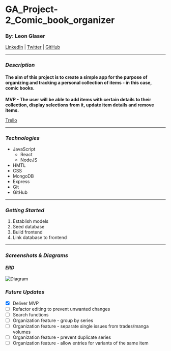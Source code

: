 # GA_Project-2_Comic_book_organizer

### By: Leon Glaser

[LinkedIn](https://www.linkedin.com/in/leon-glaser) |
[Twitter](https://twitter.com/sirescapist) |
[GitHub](https://github.com/lnglaser)

---

### **_Description_**

#### **The aim of this project is to create a simple app for the purpose of organizing and tracking a personal collection of items - in this case, comic books.**

**MVP - The user will be able to add items with certain details to their collection, display selections from it, update item details and remove items.**

[Trello](https://trello.com/b/2XKnurBO/ga-project-2-comic-book-organizer)

---

### **_Technologies_**

- JavaScript
  - React
  - NodeJS
- HMTL
- CSS
- MongoDB
- Express
- Git
- GitHub

---

### **_Getting Started_**

1. Establish models
2. Seed database
3. Build frontend
4. Link database to frontend

---

### **_Screenshots & Diagrams_**

#### **_ERD_**

![Diagram](https://i.imgur.com/VvJeozu.jpg)

### **_Future Updates_**

- [x] Deliver MVP
- [ ] Refactor editing to prevent unwanted changes
- [ ] Search functions
- [ ] Organization feature - group by series
- [ ] Organization feature - separate single issues from trades/manga volumes
- [ ] Organization feature - prevent duplicate series
- [ ] Organization feature - allow entries for variants of the same item
